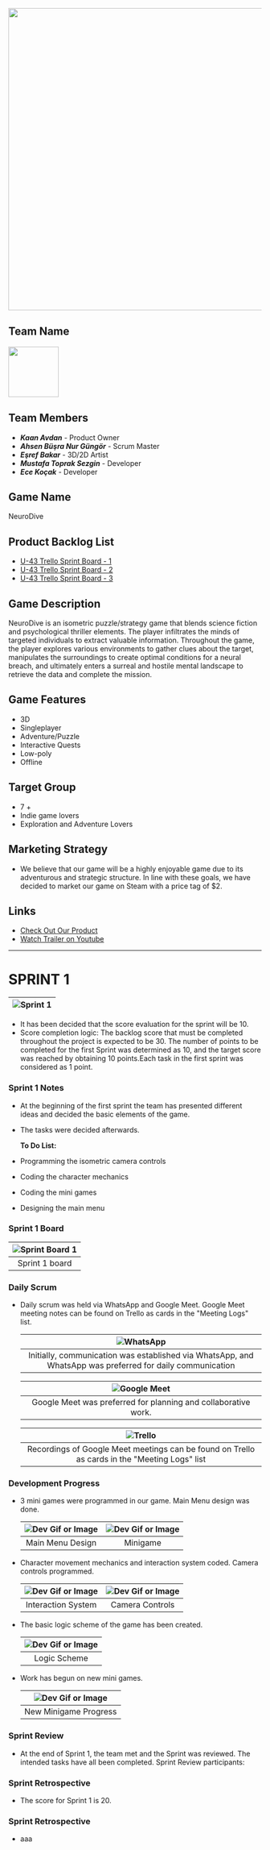 <p align="center">
  <img src="images/image-1.png" width="600">
</p>


## Team Name
<img src="images/image-2.png" width="100">

## Team Members
- ***Kaan Avdan*** - Product Owner
- ***Ahsen Büşra Nur Güngör*** - Scrum Master
- ***Eşref Bakar*** - 3D/2D Artist
- ***Mustafa Toprak Sezgin*** - Developer
- ***Ece Koçak*** - Developer



## Game Name
NeuroDive


## Product Backlog List
- [U-43 Trello Sprint Board - 1](https://trello.com/b/Dkt6f6eS/1-sprint)
- [U-43 Trello Sprint Board - 2](https://trello.com/b/PlpaYQrY/2-sprint)
- [U-43 Trello Sprint Board - 3](https://trello.com/b/V8sbhcHa/sprint-3)

## Game Description
NeuroDive is an isometric puzzle/strategy game that blends science fiction and psychological thriller elements. The player infiltrates the minds of targeted individuals to extract valuable information. Throughout the game, the player explores various environments to gather clues about the target, manipulates the surroundings to create optimal conditions for a neural breach, and ultimately enters a surreal and hostile mental landscape to retrieve the data and complete the mission.

## Game Features
- 3D
- Singleplayer
- Adventure/Puzzle
- Interactive Quests
- Low-poly
- Offline


## Target Group
- 7 +
- Indie game lovers
- Exploration and Adventure Lovers

## Marketing Strategy
- We believe that our game will be a highly enjoyable game due to its adventurous and strategic structure. In line with these goals, we have decided to market our game on Steam with a price tag of $2.

## Links
- [Check Out Our Product]()
- [Watch Trailer on Youtube](https://www.youtube.com/watch?v=LpNVf8sczqU)

---
# **SPRINT 1**

   | ![Sprint 1](images/image-3.png) |
   |:---------------------------------:|

- It has been decided that the score evaluation for the sprint will be 10.
- Score completion logic: The backlog score that must be completed throughout the project is expected to be 30. The number of points to be completed for the first Sprint was determined as 10, and the target score was reached by obtaining 10 points.Each task in the first sprint was considered as 1 point.

### **Sprint 1 Notes**
- At the beginning of the first sprint the team has presented different ideas and decided the basic elements of the game.
- The tasks were decided afterwards. <br>

  **To Do List:**
- Programming the isometric camera controls
- Coding the character mechanics
- Coding the mini games
- Designing the main menu 

### **Sprint 1 Board**
   | ![Sprint Board 1](images/image-4.png) |
   |:---------------------------------:|
   | Sprint 1 board                         |

### **Daily Scrum**

* Daily scrum was held via WhatsApp and Google Meet. Google Meet meeting notes can be found on Trello as cards in the "Meeting Logs" list.

   | ![WhatsApp](images/image-5.png) |
   |:---------------------------------:|
   | Initially, communication was established via WhatsApp, and WhatsApp was preferred for daily communication                         |

   | ![Google Meet](images/image-6.png) |
   |:---------------------------------:|
   | Google Meet was preferred for planning and collaborative work.                         |

   | ![Trello](images/image-7.png) |
   |:---------------------------------:|
   | Recordings of Google Meet meetings can be found on Trello as cards in the "Meeting Logs" list                         |

 
### **Development Progress**
* 3 mini games were programmed in our game. Main Menu design was done.

   | ![Dev Gif or Image](images/image-9.gif) | ![Dev Gif or Image](images/image-10.gif) |
   |:---------------------------------:|:-----------------------------------:|
   | Main Menu Design                        | Minigame                     |

* Character movement mechanics and interaction system coded. Camera controls programmed.

   | ![Dev Gif or Image](images/image-11.gif) | ![Dev Gif or Image](images/image-12.gif) |
   |:---------------------------------:|:-----------------------------------:|
   | Interaction System                        | Camera Controls                         |

* The basic logic scheme of the game has been created.

   | ![Dev Gif or Image](images/image-13.png) |
   |:---------------------------------:|
   | Logic Scheme                       |

* Work has begun on new mini games.

   | ![Dev Gif or Image](images/image-14.png) |
   |:---------------------------------:|
   | New Minigame Progress                        |



 ### **Sprint Review**
- At the end of Sprint 1, the team met and the Sprint was reviewed. The intended tasks have all been completed.
Sprint Review participants:




 ### **Sprint Retrospective**
- The score for Sprint 1 is 20.





 ### **Sprint Retrospective**
- aaa
